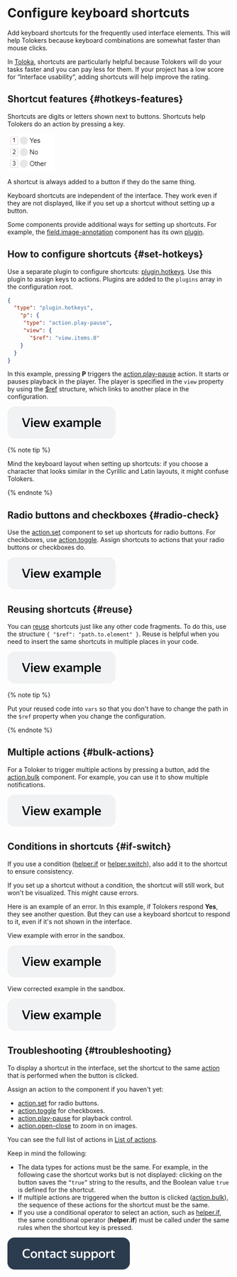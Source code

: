 # Configure keyboard shortcuts

Add keyboard shortcuts for the frequently used interface elements. This will help Tolokers because keyboard combinations are somewhat faster than mouse clicks.

In [Toloka](../../index.md), shortcuts are particularly helpful because Tolokers will do your tasks faster and you can pay less for them. If your project has a low score for “Interface usability“, adding shortcuts will help improve the rating.

## Shortcut features {#hotkeys-features}

Shortcuts are digits or letters shown next to buttons. Shortcuts help Tolokers do an action by pressing a key.

![image](../_images/hotkeys-example.png)

A shortcut is always added to a button if they do the same thing.

Keyboard shortcuts are independent of the interface. They work even if they are not displayed, like if you set up a shortcut without setting up a button.

Some components provide additional ways for setting up shortcuts. For example, the [field.image-annotation](../reference/field.image-annotation.md) component has its own [plugin](../reference/plugin.field.image-annotation.hotkeys.md).

## How to configure shortcuts {#set-hotkeys}

Use a separate plugin to configure shortcuts: [plugin.hotkeys](../reference/plugin.hotkeys.md). Use this plugin to assign keys to actions. Plugins are added to the `plugins` array in the configuration root.

```json
{
  "type": "plugin.hotkeys",
    "p": {
     "type": "action.play-pause",
     "view": {
       "$ref": "view.items.0"
    }
  }
}
```

In this example, pressing **P** triggers the [action.play-pause](../reference/action.play-pause.md) action. It starts or pauses playback in the player. The player is specified in the `view` property by using the [$ref](reuse.md) structure, which links to another place in the configuration.

[![image](../_images/buttons/view-example.svg)](https://ya.cc/t/Xgp6T_QW3ttAao)

{% note tip %}

Mind the keyboard layout when setting up shortcuts: if you choose a character that looks similar in the Cyrillic and Latin layouts, it might confuse Tolokers.

{% endnote %}

## Radio buttons and checkboxes {#radio-check}

Use the [action.set](../reference/action.set.md) component to set up shortcuts for radio buttons. For checkboxes, use [action.toggle](../reference/action.toggle.md). Assign shortcuts to actions that your radio buttons or checkboxes do.

[![image](../_images/buttons/view-example.svg)](https://ya.cc/t/I1QHLeKP3ttEqg)

## Reusing shortcuts {#reuse}

You can [reuse](reuse.md) shortcuts just like any other code fragments. To do this, use the structure `{ "$ref": "path.to.element" }`. Reuse is helpful when you need to insert the same shortcuts in multiple places in your code.

[![image](../_images/buttons/view-example.svg)](https://ya.cc/t/xeczgrzA3ttEr8)

{% note tip %}

Put your reused code into `vars` so that you don't have to change the path in the `$ref` property when you change the configuration.

{% endnote %}

## Multiple actions {#bulk-actions}

For a Toloker to trigger multiple actions by pressing a button, add the [action.bulk](../reference/action.bulk.md) component. For example, you can use it to show multiple notifications.

[![image](../_images/buttons/view-example.svg)](https://ya.cc/t/8zMd_Hrb3ttErs)

## Conditions in shortcuts {#if-switch}

If you use a condition ([helper.if](../reference/helper.if.md) or [helper.switch](../reference/helper.switch.md)), also add it to the shortcut to ensure consistency.

If you set up a shortcut without a condition, the shortcut will still work, but won't be visualized. This might cause errors.

Here is an example of an error. In this example, if Tolokers respond **Yes**, they see another question. But they can use a keyboard shortcut to respond to it, even if it's not shown in the interface.

View example with error in the sandbox.

[![image](../_images/buttons/view-example.svg)](https://ya.cc/t/wP7fHpwv3ttEsa)

View corrected example in the sandbox.

[![image](../_images/buttons/view-example.svg)](https://ya.cc/t/j-2Nt8983ttEtB)

## Troubleshooting {#troubleshooting}

To display a shortcut in the interface, set the shortcut to the same [action](../reference/actions.md) that is performed when the button is clicked.

Assign an action to the component if you haven't yet:
- [action.set](../reference/action.set.md) for radio buttons.
- [action.toggle](../reference/action.toggle.md) for checkboxes.
- [action.play-pause](../reference/action.play-pause.md) for playback control.
- [action.open-close](../reference/action.open-close.md) to zoom in on images.

You can see the full list of actions in [List of actions](../reference/actions.md).

Keep in mind the following:

- The data types for actions must be the same. For example, in the following case the shortcut works but is not displayed: clicking on the button saves the `“true”` string to the results, and the Boolean value `true` is defined for the shortcut.
- If multiple actions are triggered when the button is clicked ([action.bulk](../reference/action.bulk.md)), the sequence of these actions for the shortcut must be the same.
- If you use a conditional operator to select an action, such as [helper.if](../reference/helper.if.md), the same conditional operator (**helper.if**) must be called under the same rules when the shortcut key is pressed.

[![image](../_images/buttons/contact-support.svg)](../concepts/support.md)